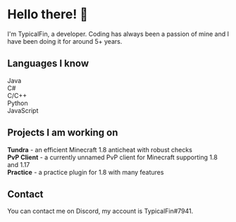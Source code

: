 # Hello there! 👋
I'm TypicalFin, a developer. Coding has always been a passion of mine and I have been doing it for around 5+ years.
## Languages I know
Java<br>
C#<br>
C/C++<br>
Python<br>
JavaScript<br>

## Projects I am working on
**Tundra** - an efficient Minecraft 1.8 anticheat with robust checks<br>
**PvP Client** - a currently unnamed PvP client for Minecraft supporting 1.8 and 1.17<br>
**Practice** - a practice plugin for 1.8 with many features<br>

## Contact
You can contact me on Discord, my account is TypicalFin#7941.
